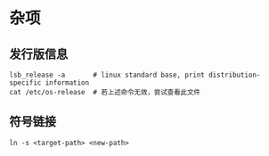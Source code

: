 # 杂项

## 发行版信息

```shell script
lsb_release -a       # linux standard base, print distribution-specific information
cat /etc/os-release  # 若上述命令无效，尝试查看此文件
```

## 符号链接

```shell script
ln -s <target-path> <new-path>
```
